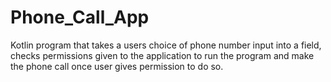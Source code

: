 # Phone_Call_App
Kotlin program that takes a users choice of phone number input into a field, checks permissions given to the application to run the program and make the phone call once user gives permission to do so.
